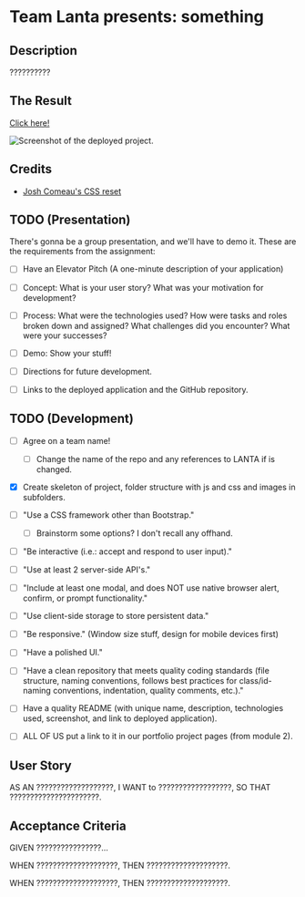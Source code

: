 # Team Lanta presents: something

## Description
??????????

## The Result
[Click here!](DEPLOYED_URL_HERE)

![Screenshot of the deployed project.](SCREENSHOT_OF_PROJECT_IN_ASSETS)

## Credits
- [Josh Comeau's CSS reset](https://www.joshwcomeau.com/css/custom-css-reset/)

## TODO (Presentation)
There's gonna be a group presentation, and we'll have to demo it. These are the requirements from the assignment:

- [ ] Have an Elevator Pitch (A one-minute description of your application)
- [ ] Concept: What is your user story? What was your motivation for development?
- [ ] Process: What were the technologies used? How were tasks and roles broken down and assigned? What challenges did you encounter? What were your successes?
- [ ] Demo: Show your stuff!
- [ ] Directions for future development.
- [ ] Links to the deployed application and the GitHub repository.


## TODO (Development)
- [ ] Agree on a team name!
    - [ ] Change the name of the repo and any references to LANTA if is changed. 
- [x] Create skeleton of project, folder structure with js and css and images in subfolders.
- [ ] "Use a CSS framework other than Bootstrap."
    - [ ] Brainstorm some options? I don't recall any offhand.
- [ ] "Be interactive (i.e.: accept and respond to user input)."
- [ ] "Use at least 2 server-side API's."
- [ ] "Include at least one modal, and does NOT use native browser alert, confirm, or prompt functionality."
- [ ] "Use client-side storage to store persistent data."
- [ ] "Be responsive." (Window size stuff, design for mobile devices first)
- [ ] "Have a polished UI."
- [ ] "Have a clean repository that meets quality coding standards (file structure, naming conventions, follows best practices for class/id-naming conventions, indentation, quality comments, etc.)."
- [ ] Have a quality README (with unique name, description, technologies used, screenshot, and link to deployed application).
- [ ] ALL OF US put a link to it in our portfolio project pages (from module 2).


## User Story
AS AN ???????????????????,
I WANT to ??????????????????,
SO THAT ??????????????????????.

## Acceptance Criteria
GIVEN ????????????????...

WHEN ????????????????????,
THEN ????????????????????.

WHEN ????????????????????,
THEN ????????????????????.
